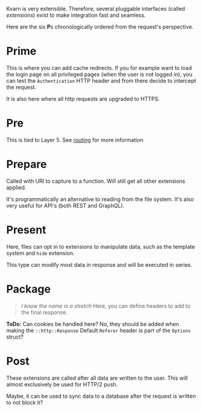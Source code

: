 Kvarn is very extensible. Therefore, several pluggable interfaces (called *extensions*) exist to make integration fast and seamless.

Here are the six **P**s
chronologically ordered from the request's perspective. 

# Prime
This is where you can add cache redirects. If you for example want to load the login page on all privileged pages (when the user is not logged in),
you can test the `Authentication` HTTP header
and from there decide to intercept the request.

It is also here where all http requests are upgraded to HTTPS.

# Pre
This is tied to Layer 5. See [routing](routing.md) for more information

# Prepare
Called with URI to capture to a function. Will still get all other extensions applied.

It's programmatically an alternative to reading from the file system. It's also very useful for API's (both REST and GraphQL).

# Present
Here, files can opt in to extensions to manipulate data, such as the template system and `hide` extension.

This type can modify most data in response and will be executed in series.

# Package
> *I know the name is a stretch*
Here, you can define headers to add to the final response.

**ToDo**: Can cookies be handled here? No, they should be added when making the `::http::Response`
Default `Referer` header is part of the `Options` struct?

# Post
These extensions are called after all data are written to the user. This will almost exclusively be used for HTTP/2 push.

Maybe, it can be used to sync data to a database after the request is written to not block it?
